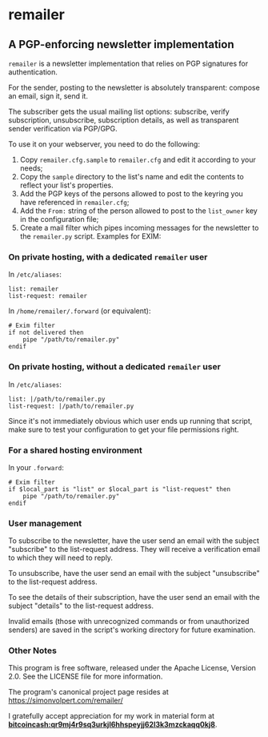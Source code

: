# remailer
## A PGP-enforcing newsletter implementation

`remailer` is a newsletter implementation that relies on PGP signatures for authentication.

For the sender, posting to the newsletter is absolutely transparent: compose an email, sign it, send it.

The subscriber gets the usual mailing list options: subscribe, verify subscription, unsubscribe, subscription details, as well as transparent sender verification via PGP/GPG.

To use it on your webserver, you need to do the following:

  1. Copy `remailer.cfg.sample` to `remailer.cfg` and edit it according to your needs;
  2. Copy the `sample` directory to the list's name and edit the contents to reflect your list's properties.
  3. Add the PGP keys of the persons allowed to post to the keyring you have referenced in `remailer.cfg`;
  4. Add the `From:` string of the person allowed to post to the `list_owner` key in the configuration file;
  5. Create a mail filter which pipes incoming messages for the newsletter to the `remailer.py` script. Examples for EXIM:

### On private hosting, with a dedicated `remailer` user

In `/etc/aliases`:

    list: remailer
    list-request: remailer

In `/home/remailer/.forward` (or equivalent):

    # Exim filter
    if not delivered then
        pipe "/path/to/remailer.py"
    endif

### On private hosting, without a dedicated `remailer` user

In `/etc/aliases`:

    list: |/path/to/remailer.py
    list-request: |/path/to/remailer.py

Since it's not immediately obvious which user ends up running that script, make sure to test your configuration to get your file permissions right.

### For a shared hosting environment

In your `.forward`:

    # Exim filter
    if $local_part is "list" or $local_part is "list-request" then
        pipe "/path/to/remailer.py"
    endif

### User management

To subscribe to the newsletter, have the user send an email with the subject "subscribe" to the list-request address. They will receive a verification email to which they will need to reply.

To unsubscribe, have the user send an email with the subject "unsubscribe" to the list-request address.

To see the details of their subscription, have the user send an email with the subject "details" to the list-request address.

Invalid emails (those with unrecognized commands or from unauthorized senders) are saved in the script's working directory for future examination.

### Other Notes

This program is free software, released under the Apache License, Version 2.0. See the LICENSE file for more information.

The program's canonical project page resides at https://simonvolpert.com/remailer/

I gratefully accept appreciation for my work in material form at __[bitcoincash:qr9mj4r9sq3urkjl6hhspeyjj62l3k3mzckaqq0kj8](bitcoincash:qr9mj4r9sq3urkjl6hhspeyjj62l3k3mzckaqq0kj8)__.
